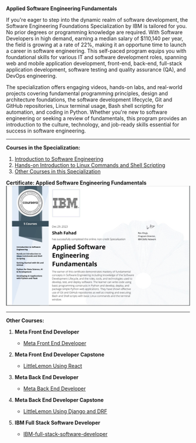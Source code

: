 **Applied Software Engineering Fundamentals**

If you're eager to step into the dynamic realm of software development, the Software Engineering Foundations Specialization by IBM is tailored for you. No prior degrees or programming knowledge are required. With Software Developers in high demand, earning a median salary of $110,140 per year, the field is growing at a rate of 22%, making it an opportune time to launch a career in software engineering. This self-paced program equips you with foundational skills for various IT and software development roles, spanning web and mobile application development, front-end, back-end, full-stack application development, software testing and quality assurance (QA), and DevOps engineering.

The specialization offers engaging videos, hands-on labs, and real-world projects covering fundamental programming principles, design and architecture foundations, the software development lifecycle, Git and GitHub repositories, Linux terminal usage, Bash shell scripting for automation, and coding in Python. Whether you're new to software engineering or seeking a review of fundamentals, this program provides an introduction to the culture, technology, and job-ready skills essential for success in software engineering.

---

**Courses in the Specialization:**

1. [Introduction to Software Engineering](https://coursera.org/share/904caad986debaaf4c56be3e7559f3fe)
2. [Hands-on Introduction to Linux Commands and Shell Scripting](https://coursera.org/share/141790d617475bc5671547799d4ea65f)
3. [Other Courses in this Specialization](https://coursera.org/share/7a858edc87e0bb9584c9974e0a6ac48d)

**Certificate: Applied Software Engineering Fundamentals**
![Certificate](./Accomplishment.JPG)

---

**Other Courses:**

1. **Meta Front End Developer**

   - [Meta Front End Developer](https://github.com/ShahandFahad/Meta-Front-End-Developer.git)

2. **Meta Front End Developer Capstone**

   - [LittleLemon Using React](https://github.com/ShahandFahad/Little-Lemon.git)

3. **Meta Back End Developer**

   - [Meta Back End Developer](https://github.com/ShahandFahad/Meta-Back-End-Developer.git)

4. **Meta Back End Developer Capstone**

   - [LittleLemon Using Django and DRF](https://github.com/ShahandFahad/littlelemon.git)

5. **IBM Full Stack Software Developer**
   - [IBM-full-stack-software-developer](https://github.com/ShahandFahad/IBM-full-stack-software-developer.git)
